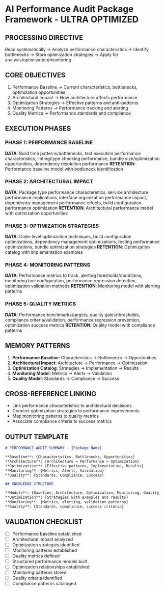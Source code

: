 # AI Performance Audit Package Framework - ULTRA OPTIMIZED

## PROCESSING DIRECTIVE

Read systematically → Analyze performance characteristics → Identify bottlenecks → Store optimization strategies → Apply for analysis/optimization/monitoring

## CORE OBJECTIVES

1. Performance Baseline → Current characteristics, bottlenecks, optimization opportunities
2. Architectural Impact → How architecture affects performance
3. Optimization Strategies → Effective patterns and anti-patterns
4. Monitoring Patterns → Performance tracking and alerting
5. Quality Metrics → Performance standards and compliance

## EXECUTION PHASES

### PHASE 1: PERFORMANCE BASELINE

**DATA**: Build time patterns/bottlenecks, test execution performance characteristics, linting/type checking performance, bundle size/optimization opportunities, dependency resolution performance
**RETENTION**: Performance baseline model with bottleneck identification

### PHASE 2: ARCHITECTURAL IMPACT

**DATA**: Package type performance characteristics, service architecture performance implications, interface organization performance impact, dependency management performance effects, build configuration performance optimization
**RETENTION**: Architectural performance model with optimization opportunities

### PHASE 3: OPTIMIZATION STRATEGIES

**DATA**: Code-level optimization techniques, build configuration optimizations, dependency management optimizations, testing performance optimizations, bundle optimization strategies
**RETENTION**: Optimization catalog with implementation examples

### PHASE 4: MONITORING PATTERNS

**DATA**: Performance metrics to track, alerting thresholds/conditions, monitoring tool configuration, performance regression detection, optimization validation methods
**RETENTION**: Monitoring model with alerting patterns

### PHASE 5: QUALITY METRICS

**DATA**: Performance benchmarks/targets, quality gates/thresholds, compliance criteria/validation, performance regression prevention, optimization success metrics
**RETENTION**: Quality model with compliance patterns

## MEMORY PATTERNS

1. **Performance Baseline**: Characteristics → Bottlenecks → Opportunities
2. **Architectural Impact**: Architecture → Performance → Optimization
3. **Optimization Catalog**: Strategies → Implementation → Results
4. **Monitoring Model**: Metrics → Alerts → Validation
5. **Quality Model**: Standards → Compliance → Success

## CROSS-REFERENCE LINKING

- Link performance characteristics to architectural decisions
- Connect optimization strategies to performance improvements
- Map monitoring patterns to quality metrics
- Associate compliance criteria to success metrics

## OUTPUT TEMPLATE

```markdown
# PERFORMANCE AUDIT SUMMARY - {Package Name}

**Baseline**: {Characteristics, Bottlenecks, Opportunities}
**Architecture**: {Architecture → Performance → Optimization}
**Optimization**: {Effective patterns, Implementation, Results}
**Monitoring**: {Metrics, Alerts, Validation}
**Quality**: {Standards, Compliance, Success}

## KNOWLEDGE STRUCTURE

**Models**: {Baseline, Architecture, Optimization, Monitoring, Quality}
**Optimization**: {Strategies with examples and results}
**Monitoring**: {Metrics, alerting, validation patterns}
**Quality**: {Standards, compliance, success criteria}
```

## VALIDATION CHECKLIST

- [ ] Performance baseline established
- [ ] Architectural impact analyzed
- [ ] Optimization strategies identified
- [ ] Monitoring patterns established
- [ ] Quality metrics defined
- [ ] Structured performance models built
- [ ] Optimization relationships established
- [ ] Monitoring patterns stored
- [ ] Quality criteria identified
- [ ] Compliance patterns cataloged
